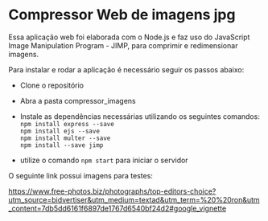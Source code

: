 <h1>Compressor Web de imagens jpg</h1>

Essa aplicação web foi elaborada com o Node.js e faz uso do JavaScript Image Manipulation Program - JIMP, para comprimir e redimensionar imagens.

Para instalar e rodar a aplicação é necessário seguir os passos abaixo:

- Clone o repositório
- Abra a pasta compressor_imagens
- Instale as dependências necessárias utilizando os seguintes comandos:<br>
`npm install express --save`<br>
`npm install ejs --save`<br>
`npm install multer --save`<br>
`npm install --save jimp`

- utilize o comando `npm start` para iniciar o servidor

O seguinte link possui imagens para testes:

https://www.free-photos.biz/photographs/top-editors-choice?utm_source=bidvertiser&utm_medium=textad&utm_term=%20%20ron&utm_content=7db5dd6161f6897de1767d6540bf24d2#google_vignette
